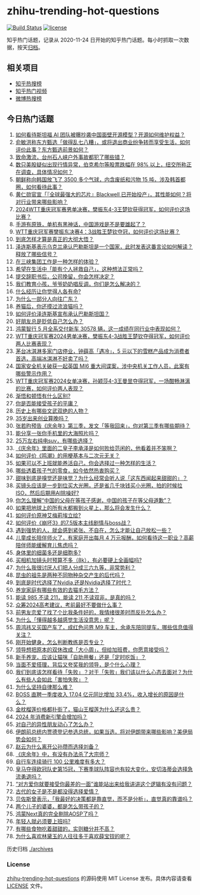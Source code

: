 # zhihu-trending-hot-questions

[![Build Status](https://github.com/justjavac/zhihu-trending-hot-questions/workflows/ci/badge.svg?branch=master)](https://github.com/justjavac/zhihu-trending-hot-questions/actions)
[![license](https://img.shields.io/github/license/justjavac/zhihu-trending-hot-questions)](https://github.com/justjavac/zhihu-trending-hot-questions/blob/master/LICENSE)

知乎热门话题，记录从 2020-11-24
日开始的知乎热门话题。每小时抓取一次数据，按天[归档](./archives)。

## 相关项目

- [知乎热搜榜](https://github.com/justjavac/zhihu-trending-top-search)
- [知乎热门视频](https://github.com/justjavac/zhihu-trending-hot-video)
- [微博热搜榜](https://github.com/justjavac/weibo-trending-hot-search)

## 今日热门话题

<!-- BEGIN -->
<!-- 最后更新时间 Tue Jun 04 2024 05:11:38 GMT+0800 (China Standard Time) -->

1. [如何看待斯坦福 AI 团队被曝抄袭中国面壁开源模型？开源如何维护权益？](https://www.zhihu.com/question/657971226)
1. [俞敏洪称东方甄选「做得乱七八糟」，或将退出商业纷争转而享受生活，如何评价此事？东方甄选前景如何？](https://www.zhihu.com/question/657983755)
1. [致命激流，台州石人峡户外事故都犯了哪些错？](https://www.zhihu.com/question/657965756)
1. [数只美股疑似出现行情异常，伯克希尔等股票跌幅在 98% 以上，纽交所称正在调查，具体情况如何？](https://www.zhihu.com/question/658007583)
1. [朝鲜称向韩国放飞了 3500 多个气球，内含废纸和污物 15 吨，涉及韩首都圈，如何看待此事？](https://www.zhihu.com/question/657958912)
1. [黄仁勋官宣「『全球最强大的芯片』Blackwell 已开始投产」，其性能如何？将对行业带来哪些影响？](https://www.zhihu.com/question/657981844)
1. [2024WTT重庆冠军赛男单决赛，樊振东4-3王楚钦获得冠军，如何评价这场比赛？](https://www.zhihu.com/question/658004874)
1. [手游有原铁，单机有黑神话，中国游戏是不是要雄起了？](https://www.zhihu.com/question/657940746)
1. [WTT重庆冠军赛樊振东决赛4：3战胜王楚钦夺冠，如何评价这场比赛？](https://www.zhihu.com/question/658005082)
1. [到底怎样才算是真正的大彻大悟？](https://www.zhihu.com/question/651816394)
1. [泽连斯基表示乌克兰承认巴勒斯坦是一个国家，此时发表这番言论如何解读？释放了哪些信号？](https://www.zhihu.com/question/657957824)
1. [在三峡集团工作是一种怎样的体验？](https://www.zhihu.com/question/56197518)
1. [希望在生活中「能有个人拯救自己」，这种想法正常吗？](https://www.zhihu.com/question/657597001)
1. [提交辞职书后，公司挽留，你会怎样决定？](https://www.zhihu.com/question/656998851)
1. [我们教育小孩，爷爷奶奶唱反调，你们是怎么解决的？](https://www.zhihu.com/question/657891668)
1. [什么经历让你觉得人各有命?](https://www.zhihu.com/question/657312747)
1. [为什么一部分人向往广东？](https://www.zhihu.com/question/399248934)
1. [养猫后，你还摸过流浪猫吗？](https://www.zhihu.com/question/653840798)
1. [如何评价泽连斯基宣布承认巴勒斯坦国？](https://www.zhihu.com/question/657957157)
1. [好朋友总是贬低自己怎么办？](https://www.zhihu.com/question/654797744)
1. [鸿蒙智行 5 月全系交付新车 30578 辆，这一成绩在同行业中表现如何？](https://www.zhihu.com/question/657891900)
1. [WTT重庆冠军赛2024男单决赛，樊振东4-3战胜王楚钦夺得冠军，如何评价两人比赛表现？](https://www.zhihu.com/question/658004510)
1. [茅台冰淇淋多家门店停业，钟薛高「遇冷」，5 元以下的雪糕产品成为消费者首选，高端冰淇淋不好卖了吗？](https://www.zhihu.com/question/657918800)
1. [国家安全机关破获一起英国 MI6 重大间谍案，涉中央机关工作人员，此案有哪些警示作用？](https://www.zhihu.com/question/657954089)
1. [WTT重庆冠军赛2024女单决赛，孙颖莎4-3王曼昱夺得冠军，一场酣畅淋漓的比赛，如何评价两人表现？](https://www.zhihu.com/question/658000605)
1. [渐悟和顿悟有什么区别?](https://www.zhihu.com/question/657592288)
1. [你是否能接受孩子的平庸？](https://www.zhihu.com/question/652480711)
1. [历史上有哪些文武双绝的人物？](https://www.zhihu.com/question/656783201)
1. [35岁出来创业算晚吗？](https://www.zhihu.com/question/656959828)
1. [张若昀预告《庆余年》第三季，发文「等我回来」，你对第三季有哪些期待？](https://www.zhihu.com/question/657951084)
1. [能分享一张你手机里的大海照片吗？](https://www.zhihu.com/question/649732527)
1. [25万左右纯电suv，有哪些选择？](https://www.zhihu.com/question/657307118)
1. [《庆余年》里面的二皇子李承泽是如何败给范闲的，他看着并不笨啊？](https://www.zhihu.com/question/656855938)
1. [如何评价《鸣潮》的用梗基本与二次元无关？](https://www.zhihu.com/question/657224886)
1. [如果可以不上班就能养活自己，你会选择过一种怎样的生活？](https://www.zhihu.com/question/657535065)
1. [哪些透着孩子气的零食，如今依然热衷购买？](https://www.zhihu.com/question/657259251)
1. [甜味到底是嗅觉还是味觉？为什么经常会听人说「这东西闻起来甜甜的」？](https://www.zhihu.com/question/657329834)
1. [买镜头应该是一步到位买大光圈，还是省几千块钱买小光圈，拍的时候拉ISO，然后后期用AI除噪好?](https://www.zhihu.com/question/657170900)
1. [你怎么理解“中国的父母在等孩子感谢，中国的孩子在等父母道歉”？](https://www.zhihu.com/question/546309720)
1. [如果把地球上的所有水都搬到火星上，那么将会发生什么？](https://www.zhihu.com/question/655969127)
1. [如何评价原神艾梅莉埃立绘?](https://www.zhihu.com/question/657993686)
1. [如何评价《崩坏3》的7.5版本主线剧情与boss战？](https://www.zhihu.com/question/657694242)
1. [遇到强势的人，就会感到紧张、不自在，怎么才能让自己放松一些？](https://www.zhihu.com/question/657659407)
1. [儿童成长陪伴师火了，有家庭开出每月 4 万元报酬，如何看待这一职业？高薪陪伴师能缓解育儿焦虑吗？](https://www.zhihu.com/question/657962710)
1. [身体里的细菌多还是细胞多?](https://www.zhihu.com/question/655770905)
1. [买相机加镜头时预算不多（8k），有必要硬上全画幅吗?](https://www.zhihu.com/question/654977559)
1. [为什么我很讨厌人们把人分成三六九等，非常势利？](https://www.zhihu.com/question/652757379)
1. [昆虫的祖先是两种不同物种杂交产生的后代吗？](https://www.zhihu.com/question/656601151)
1. [到底是时代选择了Nvidia,还是Nvidia选择了时代？](https://www.zhihu.com/question/657934455)
1. [养宠家庭有哪些有效的去猫毛方法？](https://www.zhihu.com/question/654579979)
1. [能读 985 不读 211，能读 211 不读双非，是真的吗？](https://www.zhihu.com/question/656030468)
1. [众筹2024高考建议，考前最好不要做什么事？](https://www.zhihu.com/question/656722708)
1. [前男友恋爱了找了个比我条件好的，我情绪很差时而反扑怎么办？](https://www.zhihu.com/question/657867510)
1. [为什么「懂得越多越感觉生活没意思」呢？](https://www.zhihu.com/question/657864037)
1. [周鸿祎又买国产车了，成红色问界 M9 车主，余承东陪同提车，哪些信息值得关注？](https://www.zhihu.com/question/657894214)
1. [刚开始健身，怎么判断教练是否专业？](https://www.zhihu.com/question/657302408)
1. [领导想把原本的双休改成「大小周」，但给加班费，你愿意接受吗？](https://www.zhihu.com/question/657637122)
1. [新手养宠，应该让猫咪「自助用餐」还是「定时吃饭」？](https://www.zhihu.com/question/656180162)
1. [当面不爱搭理，背后又夸奖我的领导，是个什么心理？](https://www.zhihu.com/question/657705792)
1. [我们到底该怎样看待「失败」？对于「失败」我们该以什么心态去面对？为什么有些人会如此「害怕失败」？](https://www.zhihu.com/question/657838975)
1. [为什么坚持自律那么难？](https://www.zhihu.com/question/652750447)
1. [BOSS 直聘一季度收入 17.04 亿元同比增加 33.4%，收入增长的原因是什么？](https://www.zhihu.com/question/656788226)
1. [金枕榴莲价格都扑街了，猫山王榴莲为什么还这么贵？](https://www.zhihu.com/question/657916617)
1. [2024 年消费新引擎会增加吗？](https://www.zhihu.com/question/657303234)
1. [对自己的异性朋友动心了怎么办？](https://www.zhihu.com/question/657490121)
1. [伊朗前总统内贾德登记参选总统，如果当选，将对伊朗带来哪些影响？美伊局势会如何？](https://www.zhihu.com/question/657907986)
1. [赵云为什么离开公孙瓒而选择刘备？](https://www.zhihu.com/question/657717700)
1. [《庆余年》中，有没有办法杀了大宗师？](https://www.zhihu.com/question/657756189)
1. [自行车连续骑行 100 公里难度有多大？](https://www.zhihu.com/question/654594703)
1. [皇马夺得欧冠队史第15冠，下赛季球队阵容也有较大变化，安切洛蒂会选择急流勇退吗？](https://www.zhihu.com/question/657890983)
1. [“对方爱你就要接受你最差的一面”谁能站出来给我讲讲这个逻辑有没有问题？](https://www.zhihu.com/question/440054070)
1. [古代的女子是不是都没得选择爱情？](https://www.zhihu.com/question/266801659)
1. [贝佐斯曾表示，「我最好的决策都是靠直觉，而不是分析」，直觉真的靠谱吗？](https://www.zhihu.com/question/657511628)
1. [两个儿子的婆婆，都是怎么带孩子的？](https://www.zhihu.com/question/564793995)
1. [鸿蒙Next真的完全剔除AOSP了吗？](https://www.zhihu.com/question/657832044)
1. [年轻人就必须要上班吗?](https://www.zhihu.com/question/657854784)
1. [有哪些食物吃着甜甜的，实则糖分并不高？](https://www.zhihu.com/question/657329886)
1. [为什么喜欢林黛玉的人往往多于喜欢薛宝钗的呢？](https://www.zhihu.com/question/378441480)

<!-- END -->

历史归档 [./archives](./archives)

### License

[zhihu-trending-hot-questions](https://github.com/justjavac/zhihu-trending-hot-questions)
的源码使用 MIT License 发布。具体内容请查看 [LICENSE](./LICENSE) 文件。
